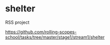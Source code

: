 # shelter
RSS project

https://github.com/rolling-scopes-school/tasks/tree/master/stage1/stream1/shelter
